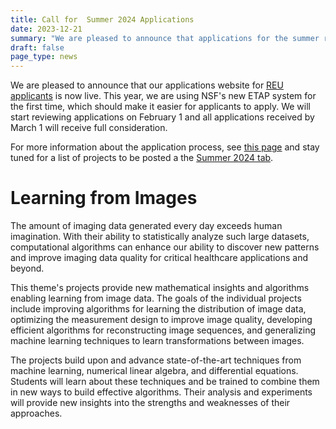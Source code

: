 ```yaml
---
title: Call for  Summer 2024 Applications
date: 2023-12-21
summary: "We are pleased to announce that applications for the summer research experience 2024 can now be submitted through the NSF ETAP system. We will review applications starting on February 1, and the application deadline is March 1. Our theme this year is 'Learning from Images,' and a list of projects is available on the 2024 tab."
draft: false
page_type: news
---
```


We are pleased to announce that our applications website for [REU applicants](https://etap.nsf.gov/award/5215/opportunity/6964) is now live. This year, we are using NSF's new ETAP system for the first time, which should make it easier for applicants to apply. We will start reviewing applications on February 1 and all applications received by March 1 will receive full consideration.

For more information about the application process, see [this page](../../apply/) and stay tuned for a list of projects to be posted a the [Summer 2024 tab](../../summer2024).


# Learning from Images

The amount of imaging data generated every day exceeds human imagination. With their ability to statistically analyze such large datasets, computational algorithms can enhance our ability to discover new patterns and improve imaging data quality for critical healthcare applications and beyond.

This theme's projects provide new mathematical insights and algorithms enabling learning from image data. The goals of the individual projects include improving algorithms for learning the distribution of image data, optimizing the measurement design to improve image quality, developing efficient algorithms for reconstructing image sequences, and generalizing machine learning techniques to learn transformations between images.

The projects build upon and advance state-of-the-art techniques from machine learning, numerical linear algebra, and differential equations. Students will learn about these techniques and be trained to combine them in new ways to build effective algorithms. Their analysis and experiments will provide new insights into the strengths and weaknesses of their approaches.

